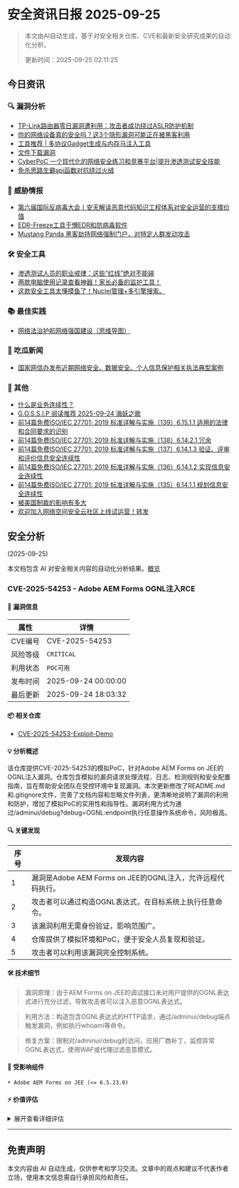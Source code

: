 
# 安全资讯日报 2025-09-25

> 本文由AI自动生成，基于对安全相关仓库、CVE和最新安全研究成果的自动化分析。
> 
> 更新时间：2025-09-25 02:11:25

<!-- more -->

## 今日资讯

### 🔍 漏洞分析

* [TP-Link路由器零日漏洞遭利用：攻击者成功绕过ASLR防护机制](https://mp.weixin.qq.com/s?__biz=MzU2NDY2OTU4Nw==&mid=2247523989&idx=1&sn=35fcf98aad4bf9473a0c9922a811889f)
* [你的网络设备真的安全吗？这3个隐形漏洞可能正在被黑客利用](https://mp.weixin.qq.com/s?__biz=Mzg3NTUzOTg3NA==&mid=2247516430&idx=1&sn=012e2fa3615264615f1c3d04286ed1b0)
* [工具推荐 | 多协议Gadget生成与内存马注入工具](https://mp.weixin.qq.com/s?__biz=MzkwNjczOTQwOA==&mid=2247495941&idx=1&sn=6b523d60a108162ba322dd166cb6a5f1)
* [文件下载漏洞](https://mp.weixin.qq.com/s?__biz=Mzg5NjUxOTM3Mg==&mid=2247490884&idx=1&sn=e554dba5496070c77be9b5c13d7872a8)
* [CyberPoC 一个现代化的网络安全练习和竞赛平台|提升渗透测试安全技能](https://mp.weixin.qq.com/s?__biz=Mzg3ODE2MjkxMQ==&mid=2247495005&idx=1&sn=070486aef498840c24f2614c2acca1c4)
* [免杀思路生僻api函数对抗绕过火绒](https://mp.weixin.qq.com/s?__biz=Mzk0MDczMzYxNw==&mid=2247484595&idx=1&sn=e79c06ed42c3121074d9168577aa8294)

### 🎯 威胁情报

* [第六届国际反病毒大会丨安天解读恶意代码知识工程体系对安全运营的支撑价值](https://mp.weixin.qq.com/s?__biz=MjM5MTA3Nzk4MQ==&mid=2650212550&idx=1&sn=8320e451878d4b115433b7217db0795e)
* [EDR-Freeze工具干懵EDR和防病毒软件](https://mp.weixin.qq.com/s?__biz=Mzg2NjY2MTI3Mg==&mid=2247501791&idx=2&sn=302523f1b1ea05734c9a87a3acce2d3b)
* [Mustang Panda 黑客劫持网络强制门户，对特定人群发动攻击](https://mp.weixin.qq.com/s?__biz=Mzg3ODY0NTczMA==&mid=2247493556&idx=1&sn=e6ba6d6df4d41a5affdbdf3969286f2f)

### 🛠️ 安全工具

* [渗透测试人员的职业戒律：这些“红线”绝对不能碰](https://mp.weixin.qq.com/s?__biz=Mzk0NTc2MTMxNQ==&mid=2247484863&idx=1&sn=e50120b806b7316091a500c59340c296)
* [两款电脑使用记录查看神器！家长必备的监护工具！](https://mp.weixin.qq.com/s?__biz=Mzk0MzI2NzQ5MA==&mid=2247488516&idx=1&sn=3bd3742968d9598b92f96f76ed052e1f)
* [这款安全工具太懂摸鱼了！Nuclei管理+多引擎搜索。](https://mp.weixin.qq.com/s?__biz=MzkyNzQ1NjI4OA==&mid=2247484809&idx=1&sn=d5b9e10ecd6f19df8d682a6fc5cc7deb)

### 📚 最佳实践

* [网络法治护航网络强国建设（思维导图）](https://mp.weixin.qq.com/s?__biz=MzA5MzU5MzQzMA==&mid=2652118600&idx=1&sn=eca0b06c1458a70ffdf5deb9fd702743)

### 🍉 吃瓜新闻

* [国家网信办发布近期网络安全、数据安全、个人信息保护相关执法典型案例](https://mp.weixin.qq.com/s?__biz=MzA5MzU5MzQzMA==&mid=2652118600&idx=2&sn=b1f28b6998a7bf7f02087cc66361b612)

### 📌 其他

* [什么是业务连续性？](https://mp.weixin.qq.com/s?__biz=Mzg2NjY2MTI3Mg==&mid=2247501791&idx=1&sn=7e5a9c4546e2222532fd135453dad4c0)
* [G.O.S.S.I.P 阅读推荐 2025-09-24 海妖之歌](https://mp.weixin.qq.com/s?__biz=Mzg5ODUxMzg0Ng==&mid=2247500757&idx=1&sn=f61b4ee726c9718ded7783dd6e59ad61)
* [前14篇免费ISO/IEC 27701: 2019 标准详解与实施（139）6.15.1.1 适用的法律和合同要求的识别](https://mp.weixin.qq.com/s?__biz=MzA5OTEyNzc1Nw==&mid=2247486828&idx=1&sn=a3babf9a6d19e372ed86afc899e33c86)
* [前14篇免费ISO/IEC 27701: 2019 标准详解与实施（138）6.14.2.1 冗余](https://mp.weixin.qq.com/s?__biz=MzA5OTEyNzc1Nw==&mid=2247486828&idx=2&sn=bd847af04e802634608c0dda42950106)
* [前14篇免费ISO/IEC 27701: 2019 标准详解与实施（137）6.14.1.3 验证、评审和评价信息安全连续性](https://mp.weixin.qq.com/s?__biz=MzA5OTEyNzc1Nw==&mid=2247486828&idx=3&sn=a858f23021c73086dd0efdb4cec690b2)
* [前14篇免费ISO/IEC 27701: 2019 标准详解与实施（136）6.14.1.2 实现信息安全连续性](https://mp.weixin.qq.com/s?__biz=MzA5OTEyNzc1Nw==&mid=2247486828&idx=4&sn=43d41422f22136162a0d8ffcac722fee)
* [前14篇免费ISO/IEC 27701: 2019 标准详解与实施（135）6.14.1.1 规划信息安全连续性](https://mp.weixin.qq.com/s?__biz=MzA5OTEyNzc1Nw==&mid=2247486828&idx=5&sn=49c26ae7cc64390dc061aa3cedcf00f7)
* [被美国制裁的影响有多大](https://mp.weixin.qq.com/s?__biz=MzI3Njc1MjcxMg==&mid=2247496445&idx=1&sn=180333c125647d3f23a6c7b2d9dbc17f)
* [欢迎加入网络空间安全云社区上线试运营！转发](https://mp.weixin.qq.com/s?__biz=Mzg3ODE2MjkxMQ==&mid=2247495005&idx=2&sn=79054a48920ad243c290a8661ac51071)

## 安全分析
(2025-09-25)

本文档包含 AI 对安全相关内容的自动化分析结果。[概览](https://blog.897010.xyz/c/today)


### CVE-2025-54253 - Adobe AEM Forms OGNL注入RCE

#### 📌 漏洞信息

| 属性 | 详情 |
|------|------|
| CVE编号 | CVE-2025-54253 |
| 风险等级 | `CRITICAL` |
| 利用状态 | `POC可用` |
| 发布时间 | 2025-09-24 00:00:00 |
| 最后更新 | 2025-09-24 18:03:32 |

#### 📦 相关仓库

- [CVE-2025-54253-Exploit-Demo](https://github.com/jm7knz/CVE-2025-54253-Exploit-Demo)

#### 💡 分析概述

该仓库提供CVE-2025-54253的模拟PoC，针对Adobe AEM Forms on JEE的OGNL注入漏洞。仓库包含模拟的漏洞请求处理流程、日志、检测规则和安全配置指南，旨在帮助安全团队在受控环境中复现漏洞。本次更新修改了README.md和.gitignore文件，完善了文档内容和忽略文件列表，更清晰地说明了漏洞的利用和防护，增加了模拟PoC的实用性和指导性。漏洞利用方式为通过/adminui/debug?debug=OGNL:endpoint执行任意操作系统命令，风险极高。

#### 🔍 关键发现

| 序号 | 发现内容 |
|------|----------|
| 1 | 漏洞是Adobe AEM Forms on JEE的OGNL注入，允许远程代码执行。 |
| 2 | 攻击者可以通过构造OGNL表达式，在目标系统上执行任意命令。 |
| 3 | 该漏洞利用无需身份验证，影响范围广。 |
| 4 | 仓库提供了模拟环境和PoC，便于安全人员复现和验证。 |
| 5 | 攻击者可以利用该漏洞完全控制系统。 |

#### 🛠️ 技术细节

> 漏洞原理：由于AEM Forms on JEE的调试接口未对用户提供的OGNL表达式进行充分过滤，导致攻击者可以注入恶意OGNL表达式。

> 利用方法：构造包含OGNL表达式的HTTP请求，通过/adminui/debug端点触发漏洞，例如执行whoami等命令。

> 修复方案：限制对/adminui/debug的访问，应用厂商补丁，监控异常OGNL表达式，使用WAF或代理过滤恶意模式。


#### 🎯 受影响组件

```
• Adobe AEM Forms on JEE (<= 6.5.23.0)
```

#### ⚡ 价值评估

<details>
<summary>展开查看详细评估</summary>

该漏洞影响范围广，利用难度低，危害程度高，且有PoC和模拟环境，非常适合用于安全测试和威胁情报分析。
</details>

---


## 免责声明
本文内容由 AI 自动生成，仅供参考和学习交流。文章中的观点和建议不代表作者立场，使用本文信息需自行承担风险和责任。
